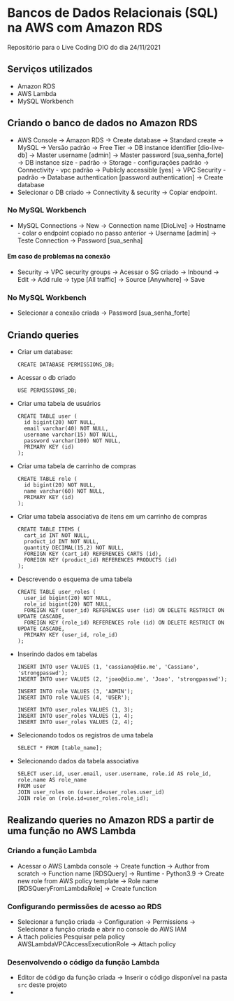 # Bancos de Dados Relacionais (SQL) na AWS com Amazon RDS
Repositório para o Live Coding DIO do dia 24/11/2021

## Serviços utilizados

- Amazon RDS
- AWS Lambda
- MySQL Workbench

## Criando o banco de dados no Amazon RDS

- AWS Console -> Amazon RDS -> Create database -> Standard create -> MySQL -> Versão padrão -> Free Tier -> DB instance identifier [dio-live-db] -> Master username [admin] -> Master password [sua_senha_forte] -> DB instance size - padrão -> Storage - configurações padrão -> Connectivity - vpc padrão -> Publicly accessible [yes] -> VPC Security - padrão -> Database authentication [password authentication] -> Create database
- Selecionar o DB criado -> Connectivity & security -> Copiar endpoint.

### No MySQL Workbench

- MySQL Connections -> New -> Connection name [DioLive] -> Hostname - colar o endpoint copiado no passo anterior -> Username [admin] -> Teste Connection -> Password [sua_senha]

#### Em caso de problemas na conexão

- Security -> VPC security groups -> Acessar o SG criado -> Inbound -> Edit -> Add rule -> type [All traffic] -> Source [Anywhere] -> Save

### No MySQL Workbench

- Selecionar a conexão criada -> Password [sua_senha_forte]

## Criando queries

 - Criar um database:
 
    ```CREATE DATABASE PERMISSIONS_DB;```

- Acessar o db criado

    ```USE PERMISSIONS_DB;```

- Criar uma tabela de usuários

   ```
   CREATE TABLE user (
     id bigint(20) NOT NULL, 
     email varchar(40) NOT NULL,
     username varchar(15) NOT NULL,
     password varchar(100) NOT NULL,
     PRIMARY KEY (id)
   );
   ```
    
- Criar uma tabela de carrinho de compras
    
   ```
   CREATE TABLE role (
     id bigint(20) NOT NULL,
     name varchar(60) NOT NULL, 
     PRIMARY KEY (id)
   );
   ```
- Criar uma tabela associativa de itens em um carrinho de compras

    ```
    CREATE TABLE ITEMS (
      cart_id INT NOT NULL,
      product_id INT NOT NULL,
      quantity DECIMAL(15,2) NOT NULL,
      FOREIGN KEY (cart_id) REFERENCES CARTS (id),
      FOREIGN KEY (product_id) REFERENCES PRODUCTS (id)
    );
    ```
- Descrevendo o esquema de uma tabela 
 
   ```
   CREATE TABLE user_roles (
     user_id bigint(20) NOT NULL,
     role_id bigint(20) NOT NULL,
     FOREIGN KEY (user_id) REFERENCES user (id) ON DELETE RESTRICT ON UPDATE CASCADE,
     FOREIGN KEY (role_id) REFERENCES role (id) ON DELETE RESTRICT ON UPDATE CASCADE,
     PRIMARY KEY (user_id, role_id)
   );
   ```
  
- Inserindo dados em tabelas

  ```
  INSERT INTO user VALUES (1, 'cassiano@dio.me', 'Cassiano', 'strongpasswd');
  INSERT INTO user VALUES (2, 'joao@dio.me', 'Joao', 'strongpasswd');

  INSERT INTO role VALUES (3, 'ADMIN');
  INSERT INTO role VALUES (4, 'USER');

  INSERT INTO user_roles VALUES (1, 3);
  INSERT INTO user_roles VALUES (1, 4);
  INSERT INTO user_roles VALUES (2, 4);
  ```
  
- Selecionando todos os registros de uma tabela

  ```
  SELECT * FROM [table_name];
  ```
- Selecionando dados da tabela associativa

  ```
  SELECT user.id, user.email, user.username, role.id AS role_id, role.name AS role_name
  FROM user 
  JOIN user_roles on (user.id=user_roles.user_id)
  JOIN role on (role.id=user_roles.role_id);
  ```

## Realizando queries no Amazon RDS a partir de uma função no AWS Lambda

### Criando a função Lambda

 - Acessar o AWS Lambda console -> Create function -> Author from scratch -> Function name [RDSQuery] -> Runtime - Python3.9 -> Create new role from AWS policy template -> Role name [RDSQueryFromLambdaRole] -> Create function

### Configurando permissões de acesso ao RDS

- Selecionar a função criada -> Configuration -> Permissions -> Selecionar a função criada e abrir no console do AWS IAM
- A ttach policies Pesquisar pela policy AWSLambdaVPCAccessExecutionRole -> Attach policy

### Desenvolvendo o código da função Lambda

- Editor de código da função criada -> Inserir o código disponível na pasta ```src``` deste projeto
- 
